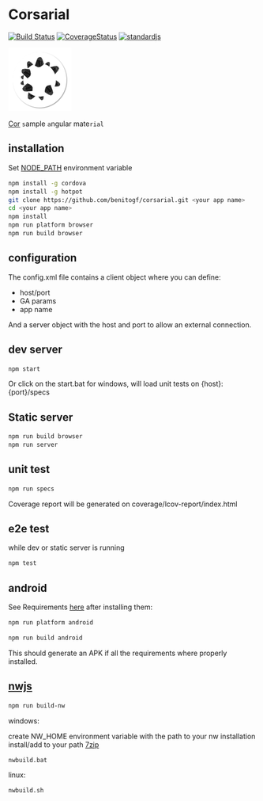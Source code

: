 # Corsarial

[![Build Status][build-image]][build-url]
[![CoverageStatus][coverage-image]][coverage-url]
[![standardjs][standardjs-image]][standardjs-url]

[build-url]: https://travis-ci.org/benitogf/corsarial
[build-image]: https://img.shields.io/travis/benitogf/corsarial/master.svg?style=flat-square
[coverage-image]: https://coveralls.io/repos/github/benitogf/corsarial/badge.svg?branch=master
[coverage-url]: https://coveralls.io/github/benitogf/corsarial?branch=master
[standardjs-image]: https://img.shields.io/badge/code%20style-standard-brightgreen.svg?style=flat-square
[standardjs-url]: http://standardjs.com/

![ico](/www/img/logo.png?raw=true "ico")

[Cor](http://cordova.apache.org/) `s`ample `a`ngular mate`rial`

## installation

Set [NODE_PATH](http://nodejs.org/api/modules.html#modules_loading_from_the_global_folders) environment variable

```bash
npm install -g cordova
npm install -g hotpot
git clone https://github.com/benitogf/corsarial.git <your app name>
cd <your app name>
npm install
npm run platform browser
npm run build browser
```

## configuration

The config.xml file contains a client object where you can define:
- host/port
- GA params
- app name

And a server object with the host and port to allow an external connection.

## dev server

```bash
npm start
```
Or click on the start.bat for windows, will load unit tests on {host}:{port}/specs

## Static server

```bash
npm run build browser
npm run server
```

## unit test

```bash
npm run specs
```

Coverage report will be generated on coverage/lcov-report/index.html

## e2e test

while dev or static server is running

```bash
npm test
```

## android

See Requirements [here](http://cordova.apache.org/docs/en/latest/guide/platforms/android/index.html#installing-the-requirements) after installing them:

```bash
npm run platform android
```

```bash
npm run build android
```

This should generate an APK if all the requirements where properly installed.

## [nwjs](http://nwjs.io/)

```bash
npm run build-nw
```

windows:

create NW_HOME environment variable with the path to your nw installation
install/add to your path [7zip](http://www.7-zip.org/)

```bash
nwbuild.bat
```

linux:

```bash
nwbuild.sh
```
